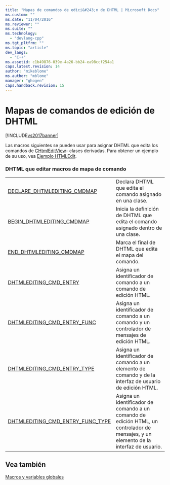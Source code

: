 ```yaml
---
title: "Mapas de comandos de edici&#243;n de DHTML | Microsoft Docs"
ms.custom: ""
ms.date: "11/04/2016"
ms.reviewer: ""
ms.suite: ""
ms.technology: 
  - "devlang-cpp"
ms.tgt_pltfrm: ""
ms.topic: "article"
dev_langs: 
  - "C++"
ms.assetid: c1b49876-039e-4a26-bb24-ea98ccf254a1
caps.latest.revision: 14
author: "mikeblome"
ms.author: "mblome"
manager: "ghogen"
caps.handback.revision: 15
---
```

# Mapas de comandos de edici&#243;n de DHTML
[!INCLUDE[vs2017banner](../../assembler/inline/includes/vs2017banner.md)]

Las macros siguientes se pueden usar para asignar DHTML que edita los comandos de [CHtmlEditView](../../mfc/reference/chtmleditview-class.md)\- clases derivadas.  Para obtener un ejemplo de su uso, vea [Ejemplo HTMLEdit](../../top/visual-cpp-samples.md).  
  
### DHTML que editar macros de mapa de comando  
  
|||  
|-|-|  
|[DECLARE\_DHTMLEDITING\_CMDMAP](../Topic/DECLARE_DHTMLEDITING_CMDMAP.md)|Declara DHTML que edita el comando asignado en una clase.|  
|[BEGIN\_DHTMLEDITING\_CMDMAP](../Topic/BEGIN_DHTMLEDITING_CMDMAP.md)|Inicia la definición de DHTML que edita el comando asignado dentro de una clase.|  
|[END\_DHTMLEDITING\_CMDMAP](../Topic/END_DHTMLEDITING_CMDMAP.md)|Marca el final de DHTML que edita el mapa del comando.|  
|[DHTMLEDITING\_CMD\_ENTRY](../Topic/DHTMLEDITING_CMD_ENTRY.md)|Asigna un identificador de comando a un comando de edición HTML.|  
|[DHTMLEDITING\_CMD\_ENTRY\_FUNC](../Topic/DHTMLEDITING_CMD_ENTRY_FUNC.md)|Asigna un identificador de comando a un comando y un controlador de mensajes de edición HTML.|  
|[DHTMLEDITING\_CMD\_ENTRY\_TYPE](../Topic/DHTMLEDITING_CMD_ENTRY_TYPE.md)|Asigna un identificador de comando a un elemento de comando y de la interfaz de usuario de edición HTML.|  
|[DHTMLEDITING\_CMD\_ENTRY\_FUNC\_TYPE](../Topic/DHTMLEDITING_CMD_ENTRY_FUNC_TYPE.md)|Asigna un identificador de comando a un comando de edición HTML, un controlador de mensajes, y un elemento de la interfaz de usuario.|  
  
## Vea también  
 [Macros y variables globales](../../mfc/reference/mfc-macros-and-globals.md)